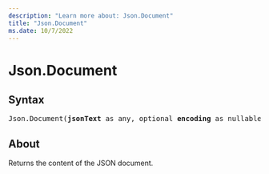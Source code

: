 ```yaml
---
description: "Learn more about: Json.Document"
title: "Json.Document"
ms.date: 10/7/2022
---
```

# Json.Document

## Syntax

<pre>
Json.Document(<b>jsonText</b> as any, optional <b>encoding</b> as nullable number) as any
</pre>

## About

Returns the content of the JSON document.
